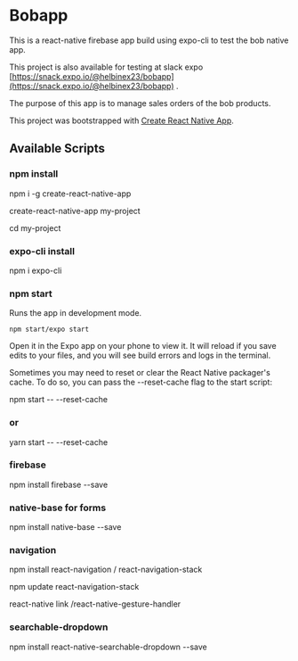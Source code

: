 # Bobapp
This is a react-native firebase app build using expo-cli to test the bob native app.

This project is also available for testing  at slack expo [https://snack.expo.io/@helbinex23/bobapp](https://snack.expo.io/@helbinex23/bobapp) .

The purpose of this app is to manage sales orders of the bob products.

This project was bootstrapped with [Create React Native App](https://github.com/react-community/create-react-native-app).


## Available Scripts

### npm install

npm i -g create-react-native-app

create-react-native-app my-project

cd my-project

### expo-cli install
npm i expo-cli

### npm start
Runs the app in development mode.

`npm start/expo start`

Open it in the Expo app on your phone to view it. It will reload if you save edits to your files, and you will see build errors and logs in the terminal.

Sometimes you may need to reset or clear the React Native packager's cache. To do so, you can pass the --reset-cache flag to the start script:

npm start -- --reset-cache
### or
yarn start -- --reset-cache



### firebase
npm install firebase --save

### native-base for forms
npm install native-base --save

### navigation
npm install react-navigation / react-navigation-stack

npm update react-navigation-stack

react-native link /react-native-gesture-handler

### searchable-dropdown
npm install react-native-searchable-dropdown --save

